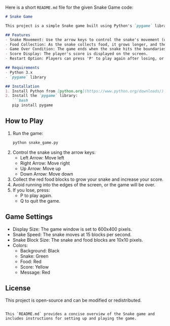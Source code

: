 Here is a short `README.md` file for the given Snake Game code:

```markdown
# Snake Game

This project is a simple Snake game built using Python's `pygame` library. The goal of the game is to control a snake, collect food, and grow the snake while avoiding the boundaries of the game screen.

## Features
- Snake Movement: Use the arrow keys to control the snake's movement (up, down, left, right).
- Food Collection: As the snake collects food, it grows longer, and the player's score increases.
- Game Over Condition: The game ends when the snake hits the boundaries of the game window.
- Score Display: The player's score is displayed on the screen.
- Restart Option: Players can press 'P' to play again after losing, or 'Q' to quit.

## Requirements
- Python 3.x
- `pygame` library

## Installation
1. Install Python from [python.org](https://www.python.org/downloads/).
2. Install the `pygame` library:
   ```bash
   pip install pygame
   ```

## How to Play
1. Run the game:
   ```bash
   python snake_game.py
   ```
2. Control the snake using the arrow keys:
   - Left Arrow: Move left
   - Right Arrow: Move right
   - Up Arrow: Move up
   - Down Arrow: Move down
3. Collect the red food blocks to grow your snake and increase your score.
4. Avoid running into the edges of the screen, or the game will be over.
5. If you lose, press:
   - P to play again.
   - Q to quit the game.

## Game Settings
- Display Size: The game window is set to 600x400 pixels.
- Snake Speed: The snake moves at 15 blocks per second.
- Snake Block Size: The snake and food blocks are 10x10 pixels.
- Colors:
   - Background: Black
   - Snake: Green
   - Food: Red
   - Score: Yellow
   - Message: Red

## License
This project is open-source and can be modified or redistributed.
```

This `README.md` provides a concise overview of the Snake game and includes instructions for setting up and playing the game.